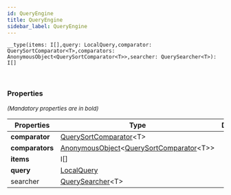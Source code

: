 ```yaml
---
id: QueryEngine
title: QueryEngine
sidebar_label: QueryEngine
---
```


```tsx
__type(items: I[],query: LocalQuery,comparator: QuerySortComparator<T>,comparators: AnonymousObject<QuerySortComparator<T>>,searcher: QuerySearcher<T>): I[]
```
<br/>



### Properties

<font size="2"><i>(Mandatory properties are in bold)</i></font>

| Properties | Type | Description |
| --------- | ---- | ----------- |
| **comparator** | [QuerySortComparator](/framework-api/types/QuerySortComparator.md)<T\> |  |
| **comparators** | [AnonymousObject](/framework-api/interfaces/AnonymousObject.md)<[QuerySortComparator](/framework-api/types/QuerySortComparator.md)<T\>\> |  |
| **items** | I[] |  |
| **query** | [LocalQuery](/framework-api/types/LocalQuery.md) |  |
| searcher | [QuerySearcher](/framework-api/types/QuerySearcher.md)<T\> |  |
